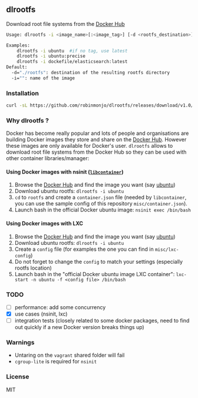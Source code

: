 ## dlrootfs

Download root file systems from the [Docker Hub](https://registry.hub.docker.com/)

````bash
Usage: dlrootfs -i <image_name>[:<image_tag>] [-d <rootfs_destination>]

Examples:
	dlrootfs -i ubuntu  #if no tag, use latest
	dlrootfs -i ubuntu:precise
	dlrootfs -i dockefile/elasticsearch:latest
Default:
  -d="./rootfs": destination of the resulting rootfs directory
  -i="": name of the image
````

### Installation

````bash
curl -sL https://github.com/robinmonjo/dlrootfs/releases/download/v1.0/dlrootfs_x86_64.tgz | tar -C /usr/local/bin -zxf -
````

### Why dlrootfs ?

Docker has become really popular and lots of people and organisations are building Docker images they store
and share on the [Docker Hub](https://registry.hub.docker.com/). However these images are only available for
Docker's user. `dlrootfs` allows to download root file systems from the Docker Hub so they can be used
with other container libraries/manager:

#### Using Docker images with nsinit ([`libcontainer`](https://github.com/docker/libcontainer))

1. Browse the [Docker Hub](https://registry.hub.docker.com/) and find the image you want (say [ubuntu](https://registry.hub.docker.com/u/library/ubuntu/))
2. Download ubuntu rootfs: `dlrootfs -i ubuntu`
3. `cd` to `rootfs` and create a `container.json` file (needed by `libcontainer`, you can use the sample config of this repository `misc/container.json`).
4. Launch bash in the official Docker ubuntu image: `nsinit exec /bin/bash`

#### Using Docker images with LXC

1. Browse the [Docker Hub](https://registry.hub.docker.com/) and find the image you want (say [ubuntu](https://registry.hub.docker.com/u/library/ubuntu/))
2. Download ubuntu rootfs: `dlrootfs -i ubuntu`
3. Create a `config` file (for examples the one you can find in `misc/lxc-config`)
4. Do not forget to change the `config` to match your settings (especially rootfs location)
5. Launch bash in the "official Docker ubuntu image LXC container": `lxc-start -n ubuntu -f <config file> /bin/bash`

### TODO

- [ ] performance: add some concurrency
- [x] use cases (nsinit, lxc)
- [ ] integration tests (closely related to some docker packages, need to find out quickly if a new Docker version breaks things up)

### Warnings

* Untaring on the `vagrant` shared folder will fail
* `cgroup-lite` is required for `nsinit`

### License

MIT
